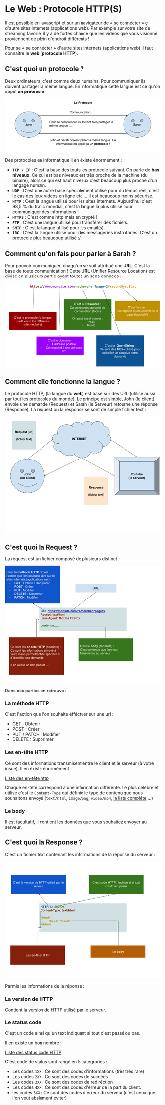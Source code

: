 # Le Web : Protocole HTTP(S)

Il est possible en javascript et sur un navigateur de « se connécter » ç d'autre sites internets (applications web). Par exemple sur votre site de streaming favorie, il y a de fortes chance que les videos que vous visionné proviennent de plein d'endroit différents !

Pour se « se connécter » d'autre sites internets (applications web) il faut connaître le **web** (**protocole HTTP**).

## C'est quoi un protocole ?

Deux ordinateurs, c'est comme deux humains. Pour communiquer ils doivent partager la même langue. En informatique cette langue est ce qu'on appel **un protocole**

![Protocole](image/Protocole.png)

Des protocoles en informatique il en éxiste énormément :

- **`TCP / IP`** : C'est la base des touts les protocole suivant. On parle de **bas niveaux**. Ce qui est bas niveaux est très proche de la machine (du binaire), alors ce qui est haut niveaux c'est beaucoup plus proche d'un langage humain.
- **`UDP`** : C'est une autre base spécialement utilisé pour du temps réel, c'est le cas des jeux videos en ligne etc ... Il est beaucoup moins sécurisé.
- **`HTTP`** : Cest la langue utilisé pour les sites internets. Aujourd'hui c'est 98,5 % du trafic mondial, c'est la langue la plus utilisé pour communiquer des informations !
- **`HTTPS`** : C'est comme http mais en crypté !
- **`FTP`** : C'est une langue utilisé pour transférer des fichiers.
- **`SMTP`** : C'est la langue utilisé pour les email(s).
- **`IRC`** : C'est la langue utilisé pour des messageries instantanés. C'est un protocole plus beaucoup utilisé :/

## Comment qu'on fais pour parler à Sarah ?

Pour pouvoir communiquer, chaqu'un se voit attribué une **URL**. C'est la base de toute communication ! Cette **URL** (Unifier Resource Location) est divisé en plusieurs partie ayant toutes un sens données :

![url](image/URL.png)

## Comment elle fonctionne la langue ?

Le protocole HTTP, (la langue du **web**) est basé sur des URL (utilisé aussi par tout les protocoles du monde). Le principe est simple, John (le client) envoie une demande (Request) et Sarah (le Serveur) retourne une réponse (Response). La request ou la response se sont de simple fichier text :

![HTTP](image/HTTP.png)

## C'est quoi la **Request** ?

La request est un fichier composé de plusieurs distinct :

![request](image/La%20Request.png)

Dans ces parties on retrouve :

### La méthode HTTP

C'est l'action que l'on souhaite éfféctuer sur une url :

- GET : Obtenir
- POST : Créer
- PUT / PATCH : Modifier
- DELETE : Supprimer

### Les en-tête HTTP

Ce sont des informations transmisent entre le client et le serveur (à votre insue). Il en éxiste énormément :

[Liste des en-tête http](https://en.wikipedia.org/wiki/List_of_HTTP_header_fields)

Chaque en-tête correspond à une information différente. Le plus célébre et utilisé c'est le `Content-Type` qui définie le type de contenu que nous souhaitons envoyé (`text/html`, `image/png`, `video/mp4`, [la liste compléte](https://en.wikipedia.org/wiki/Media_type) ...)

### Le body

Il est facultatif, il contient les données que vous souhaitez envoyer au serveur.

## C'est quoi la **Response** ?

C'est un fichier text contenant les informations de la réponse du serveur :

![Response](image/La%20Response.png)

Parmis les informations de la réponse :

### La version de HTTP

Contient la version de HTTP utilisé par le serveur.

### Le status code

C'est un code ainsi qu'un text indiquant si tout c'est passé ou pas.

Il en existe un bon nombre :

[Liste des status code HTTP](https://en.wikipedia.org/wiki/List_of_HTTP_status_codes)

C'est code de status sont rangé en 5 catégrories :

- Les codes `1XX` : Ce sont des codes d'informations (très très rare)
- Les codes `2XX` : Ce sont des codes de succées
- Les codes `3XX` : Ce sont des codes de rediréction
- Les codes `4XX` : Ce sont des codes d'erreur de la part du client.
- les codes `5XX` : Ce sont des codes d'erreur du serveur (c'est ceux que l'on veut abslument éviter)
